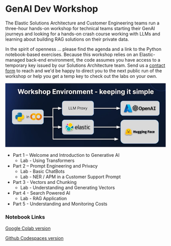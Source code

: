 # GenAI Dev Workshop 

The Elastic Solutions Architecture and Customer Engineering teams run a three-hour hands-on workshop for technical teams starting their GenAI journeys and looking for a hands-on crash course working with LLMs and learning about building RAG solutions on their private data.

In the spirit of openness ... please find the agenda and a link to the Python notebook-based exercises. Because this workshop relies on an Elastic-managed back-end environment, the code assumes you have access to a temporary key issued by our Solutions Architecture team. Send us a [contact form](https://www.elastic.co/contact?baymax=rtp&rogue=eswt-1165-b#questions) to reach and we'd be happy to direct you to the next public run of the workshop or help you get a temp key to check out the labs on your own.

![architecture](architecture.jpg)

* Part 1 – Welcome and Introduction to Generative AI
  * Lab - Using Transformers
* Part 2 – Prompt Engineering and Privacy
  * Lab - Basic ChatBots
  * Lab - NER / APM in a Customer Support Prompt
* Part 3 - Vectors and Chunking
  * Lab - Understanding and Generating Vectors
* Part 4 - Search Powered AI
  * Lab - RAG Application
* Part 5 - Understanding and Monitoring Costs

### Notebook Links

[Google Colab version](https://github.com/elastic/genai-workshop-colab/tree/wave2)

[Github Codespaces version](https://github.com/elastic/genai-workshop-codespaces/tree/wave2)
